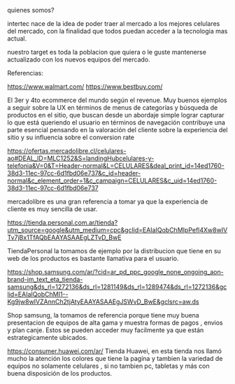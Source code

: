 quienes somos?

intertec nace de la idea de poder traer al mercado a los mejores celulares del mercado,
con la finalidad que todos puedan acceder a la tecnologia mas actual.

nuestro target es toda la poblacion que quiera o le guste mantenerse actualizado con los nuevos equipos del mercado.


Referencias:

https://www.walmart.com/
https://www.bestbuy.com/

El 3er y 4to ecommerce del mundo según el revenue. Muy buenos ejemplos a seguir sobre la UX en términos de menus de categorías y búsqueda de productos en el sitio, que buscan desde un abordaje simple lograr capturar lo que está queriendo el usuario en términos de navegación contribuye una parte esencial pensando en la valoración del cliente sobre la experiencia del sitio y su influencia sobre el conversion rate


https://ofertas.mercadolibre.cl/celulares-ao#DEAL_ID=MLC1252&S=landingHubcelulares-y-telefonia&V=0&T=Header-normal&L=CELULARES&deal_print_id=14ed1760-38d3-11ec-97cc-6d1fbd06e737&c_id=header-normal&c_element_order=1&c_campaign=CELULARES&c_uid=14ed1760-38d3-11ec-97cc-6d1fbd06e737

mercadolibre es una gran referencia a tomar ya que la experiencia de cliente es muy sencilla de usar.

https://tienda.personal.com.ar/tienda?utm_source=google&utm_medium=cpc&gclid=EAIaIQobChMIpPefl4Xw8wIVTv7jBx1TfAQbEAAYASAAEgLZTvD_BwE

TiendaPersonal la tomamos de ejemplo por la distribucion que tiene en su web de los productos es bastante llamativa para el usuario.

https://shop.samsung.com/ar/?cid=ar_pd_ppc_google_none_ongoing_aon-brand-im_text_eta_tienda-samsung&ds_rl=1272136&ds_rl=1281149&ds_rl=1289474&ds_rl=1272136&gclid=EAIaIQobChMI1--Kg9jw8wIVZAnnCh2tjAtyEAAYASAAEgJSWvD_BwE&gclsrc=aw.ds

Shop samsung, la tomamos de referencia porque tiene muy buena presentacion de equipos de alta gama y muestra formas de pagos , envios y plan canje. Estos se pueden acceder muy facilmente ya que están estrategicamente ubicados.

https://consumer.huawei.com/ar/
Tienda Huawei, en esta tienda nos llamó mucho la atención los colores que tiene la pagína y tambien la variedad de equipos no solamente celulares , si no tambien pc, tabletas y más con buena disposición de los productos. 


